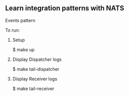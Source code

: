 ## Learn integration patterns with NATS ##

Events pattern

To run:

1. Setup 

    $ make up

2. Display Dispatcher logs

    $ make tail-dispatcher 

3. Display Receiver logs 

    $ make tail-receiver 
